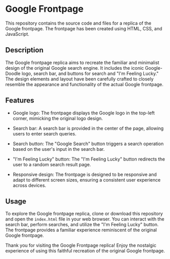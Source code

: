 # Google Frontpage

This repository contains the source code and files for a replica of the Google frontpage. The frontpage has been created using HTML, CSS, and JavaScript.

## Description

The Google frontpage replica aims to recreate the familiar and minimalist design of the original Google search engine. It includes the iconic Google-Doodle logo, search bar, and buttons for search and "I'm Feeling Lucky." The design elements and layout have been carefully crafted to closely resemble the appearance and functionality of the actual Google frontpage.

## Features

- Google logo: The frontpage displays the Google logo in the top-left corner, mimicking the original logo design.

- Search bar: A search bar is provided in the center of the page, allowing users to enter search queries.

- Search button: The "Google Search" button triggers a search operation based on the user's input in the search bar.

- "I'm Feeling Lucky" button: The "I'm Feeling Lucky" button redirects the user to a random search result page.

- Responsive design: The frontpage is designed to be responsive and adapt to different screen sizes, ensuring a consistent user experience across devices.

## Usage

To explore the Google frontpage replica, clone or download this repository and open the `index.html` file in your web browser. You can interact with the search bar, perform searches, and utilize the "I'm Feeling Lucky" button. The frontpage provides a familiar experience reminiscent of the original Google frontpage.

Thank you for visiting the Google Frontpage replica! Enjoy the nostalgic experience of using this faithful recreation of the original Google frontpage.
